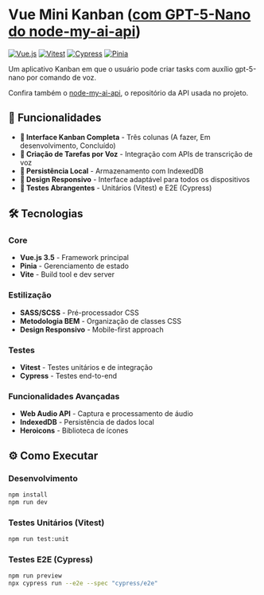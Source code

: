 # Vue Mini Kanban ([com GPT-5-Nano do node-my-ai-api](https://github.com/stamorim28/node-my-ai-api))

[![Vue.js](https://img.shields.io/badge/Vue.js-3.5.22-brightgreen.svg)](https://vuejs.org/)
[![Vitest](https://img.shields.io/badge/Testing-Vitest-blue.svg)](https://vitest.dev/)
[![Cypress](https://img.shields.io/badge/E2E-Cypress-green.svg)](https://www.cypress.io/)
[![Pinia](https://img.shields.io/badge/State%20Management-Pinia-orange.svg)](https://pinia.vuejs.org/)

Um aplicativo Kanban em que o usuário pode criar tasks com auxílio gpt-5-nano por comando de voz.

Confira também o [node-my-ai-api](https://github.com/stamorim28/node-my-ai-api), o repositório da API usada no projeto.

## 🚀 Funcionalidades

- **🎯 Interface Kanban Completa** - Três colunas (A fazer, Em desenvolvimento, Concluído)
- **🎤 Criação de Tarefas por Voz** - Integração com APIs de transcrição de voz
- **💾 Persistência Local** - Armazenamento com IndexedDB
- **📱 Design Responsivo** - Interface adaptável para todos os dispositivos
- **🧪 Testes Abrangentes** - Unitários (Vitest) e E2E (Cypress)

## 🛠 Tecnologias

### Core
- **Vue.js 3.5** - Framework principal
- **Pinia** - Gerenciamento de estado
- **Vite** - Build tool e dev server

### Estilização
- **SASS/SCSS** - Pré-processador CSS
- **Metodologia BEM** - Organização de classes CSS
- **Design Responsivo** - Mobile-first approach

### Testes
- **Vitest** - Testes unitários e de integração
- **Cypress** - Testes end-to-end

### Funcionalidades Avançadas
- **Web Audio API** - Captura e processamento de áudio
- **IndexedDB** - Persistência de dados local
- **Heroicons** - Biblioteca de ícones


## ⚙️ Como Executar

### Desenvolvimento

```bash
npm install
npm run dev
```

### Testes Unitários (Vitest)
```bash
npm run test:unit
```

### Testes E2E (Cypress)
```bash
npm run preview
npx cypress run --e2e --spec "cypress/e2e"
```
